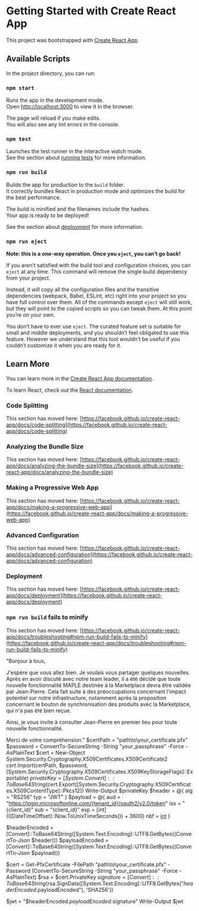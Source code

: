 # Getting Started with Create React App

This project was bootstrapped with [Create React App](https://github.com/facebook/create-react-app).

## Available Scripts

In the project directory, you can run:

### `npm start`

Runs the app in the development mode.\
Open [http://localhost:3000](http://localhost:3000) to view it in the browser.

The page will reload if you make edits.\
You will also see any lint errors in the console.

### `npm test`

Launches the test runner in the interactive watch mode.\
See the section about [running tests](https://facebook.github.io/create-react-app/docs/running-tests) for more information.

### `npm run build`

Builds the app for production to the `build` folder.\
It correctly bundles React in production mode and optimizes the build for the best performance.

The build is minified and the filenames include the hashes.\
Your app is ready to be deployed!

See the section about [deployment](https://facebook.github.io/create-react-app/docs/deployment) for more information.

### `npm run eject`

**Note: this is a one-way operation. Once you `eject`, you can’t go back!**

If you aren’t satisfied with the build tool and configuration choices, you can `eject` at any time. This command will remove the single build dependency from your project.

Instead, it will copy all the configuration files and the transitive dependencies (webpack, Babel, ESLint, etc) right into your project so you have full control over them. All of the commands except `eject` will still work, but they will point to the copied scripts so you can tweak them. At this point you’re on your own.

You don’t have to ever use `eject`. The curated feature set is suitable for small and middle deployments, and you shouldn’t feel obligated to use this feature. However we understand that this tool wouldn’t be useful if you couldn’t customize it when you are ready for it.

## Learn More

You can learn more in the [Create React App documentation](https://facebook.github.io/create-react-app/docs/getting-started).

To learn React, check out the [React documentation](https://reactjs.org/).

### Code Splitting

This section has moved here: [https://facebook.github.io/create-react-app/docs/code-splitting](https://facebook.github.io/create-react-app/docs/code-splitting)

### Analyzing the Bundle Size

This section has moved here: [https://facebook.github.io/create-react-app/docs/analyzing-the-bundle-size](https://facebook.github.io/create-react-app/docs/analyzing-the-bundle-size)

### Making a Progressive Web App

This section has moved here: [https://facebook.github.io/create-react-app/docs/making-a-progressive-web-app](https://facebook.github.io/create-react-app/docs/making-a-progressive-web-app)

### Advanced Configuration

This section has moved here: [https://facebook.github.io/create-react-app/docs/advanced-configuration](https://facebook.github.io/create-react-app/docs/advanced-configuration)

### Deployment

This section has moved here: [https://facebook.github.io/create-react-app/docs/deployment](https://facebook.github.io/create-react-app/docs/deployment)

### `npm run build` fails to minify

This section has moved here: [https://facebook.github.io/create-react-app/docs/troubleshooting#npm-run-build-fails-to-minify](https://facebook.github.io/create-react-app/docs/troubleshooting#npm-run-build-fails-to-minify)

"Bonjour à tous,

J'espère que vous allez bien. Je voulais vous partager quelques nouvelles. Après en avoir discuté avec notre team leader, il a été décidé que toute nouvelle fonctionnalité MAPLE destinée à la Marketplace devra être validée par Jean-Pierre. Cela fait suite à des préoccupations concernant l'impact potentiel sur notre infrastructure, notamment après la proposition concernant le bouton de synchronisation des produits avec la Marketplace, qui n'a pas été bien reçue.

Ainsi, je vous invite à consulter Jean-Pierre en premier lieu pour toute nouvelle fonctionnalité.

Merci de votre compréhension."
$certPath = "path\to\your_certificate.pfx"
$password = ConvertTo-SecureString -String "your_passphrase" -Force -AsPlainText
$cert = New-Object System.Security.Cryptography.X509Certificates.X509Certificate2
$cert.Import($certPath, $password, [System.Security.Cryptography.X509Certificates.X509KeyStorageFlags]::Exportable)
$privateKey = [System.Convert]::ToBase64String($cert.Export([System.Security.Cryptography.X509Certificates.X509ContentType]::Pkcs12))
Write-Output $privateKey
$header = @{
    alg = "RS256"
    typ = "JWT"
}
$payload = @{
    aud = "https://login.microsoftonline.com/{tenant_id}/oauth2/v2.0/token"
    iss = "{client_id}"
    sub = "{client_id}"
    exp = [int](([DateTimeOffset]::Now.ToUnixTimeSeconds()) + 3600)
    nbf = [int]([DateTimeOffset]::Now.ToUnixTimeSeconds())
}

$headerEncoded = [Convert]::ToBase64String([System.Text.Encoding]::UTF8.GetBytes((ConvertTo-Json $header)))
$payloadEncoded = [Convert]::ToBase64String([System.Text.Encoding]::UTF8.GetBytes((ConvertTo-Json $payload)))

$cert = Get-PfxCertificate -FilePath "path\to\your_certificate.pfx" -Password (ConvertTo-SecureString -String "your_passphrase" -Force -AsPlainText)
$rsa = $cert.PrivateKey
$signature = [Convert]::ToBase64String($rsa.SignData([System.Text.Encoding]::UTF8.GetBytes("$headerEncoded.$payloadEncoded"), 'SHA256'))

$jwt = "$headerEncoded.$payloadEncoded.$signature"
Write-Output $jwt
